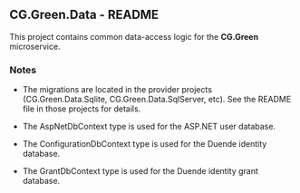 
## CG.Green.Data - README

This project contains common data-access logic for the **CG.Green** microservice.

### Notes

* The migrations are located in the provider projects (CG.Green.Data.Sqlite, CG.Green.Data.SqlServer, etc). See the README file in those projects for details.

* The AspNetDbContext type is used for the ASP.NET user database.

* The ConfigurationDbContext type is used for the Duende identity database.

* The GrantDbContext type is used for the Duende identity grant database.






